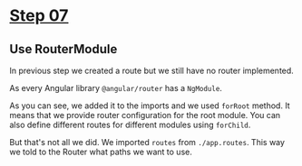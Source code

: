 # [Step 07](https://github.com/kamilkisiela/GitHunt-Lite-Angular/tree/step07)

## Use RouterModule

In previous step we created a route but we still have no router implemented.

As every Angular library `@angular/router` has a `NgModule`.

As you can see, we added it to the imports and we used `forRoot` method.
It means that we provide router configuration for the root module.
You can also define different routes for different modules using `forChild`.

But that's not all we did. We imported `routes` from `./app.routes`.
This way we told to the Router what paths we want to use.

